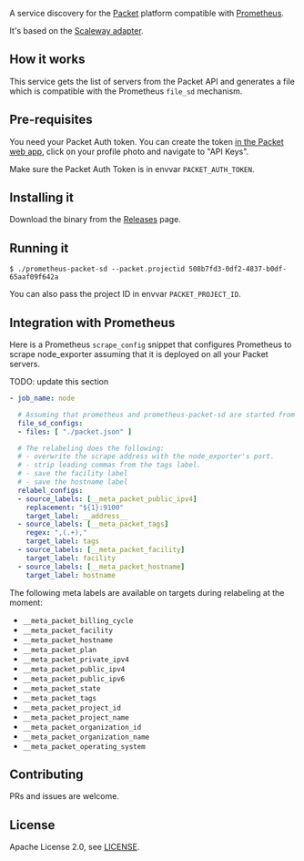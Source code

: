 A service discovery for the [Packet](https://www.packet.com/) platform compatible with [Prometheus](https://prometheus.io).

It's based on the [Scaleway adapter](https://github.com/scaleway/prometheus-scw-sd).

## How it works

This service gets the list of servers from the Packet API and generates a file which is compatible with the Prometheus `file_sd` mechanism.

## Pre-requisites

You need your Packet Auth token. You can create the token [in the Packet web app](https://app.packet.net), click on your profile photo and navigate to "API Keys".

Make sure the Packet Auth Token is in envvar `PACKET_AUTH_TOKEN`.

## Installing it

Download the binary from the [Releases](https://github.com/packethost/prometheus-packet-sd/releases) page.

## Running it

```
$ ./prometheus-packet-sd --packet.projectid 508b7fd3-0df2-4837-b0df-65aaf09f642a
```

You can also pass the project ID in envvar `PACKET_PROJECT_ID`.


## Integration with Prometheus

Here is a Prometheus `scrape_config` snippet that configures Prometheus to scrape node_exporter assuming that it is deployed on all your Packet servers.

TODO: update this section

```yaml
- job_name: node

  # Assuming that prometheus and prometheus-packet-sd are started from the same directory.
  file_sd_configs:
  - files: [ "./packet.json" ]

  # The relabeling does the following:
  # - overwrite the scrape address with the node_exporter's port.
  # - strip leading commas from the tags label.
  # - save the facility label
  # - save the hostname label
  relabel_configs:
  - source_labels: [__meta_packet_public_ipv4]
    replacement: "${1}:9100"
    target_label: __address__
  - source_labels: [__meta_packet_tags]
    regex: ",(.+),"
    target_label: tags
  - source_labels: [__meta_packet_facility]
    target_label: facility
  - source_labels: [__meta_packet_hostname]
    target_label: hostname

```

The following meta labels are available on targets during relabeling at the moment:

* `__meta_packet_billing_cycle`
* `__meta_packet_facility`
* `__meta_packet_hostname`
* `__meta_packet_plan`
* `__meta_packet_private_ipv4`
* `__meta_packet_public_ipv4`
* `__meta_packet_public_ipv6`
* `__meta_packet_state`
* `__meta_packet_tags`
* `__meta_packet_project_id`
* `__meta_packet_project_name`
* `__meta_packet_organization_id`
* `__meta_packet_organization_name`
* `__meta_packet_operating_system`



## Contributing

PRs and issues are welcome.

## License

Apache License 2.0, see [LICENSE](https://github.com/packethost/prometheus-packet-sd/blob/master/LICENSE).
